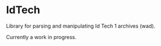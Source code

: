 # IdTech
Library for parsing and manipulating Id Tech 1 archives (wad).

Currently a work in progress.
